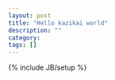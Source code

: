 ```yaml
---
layout: post
title: "Hello kazikai world"
description: ""
category: 
tags: []
---
```

{% include JB/setup %}
